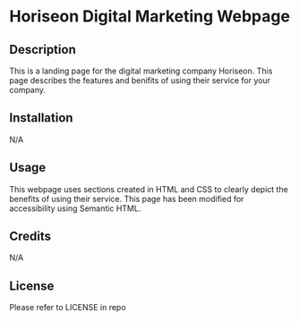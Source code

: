 # Horiseon Digital Marketing Webpage

## Description

This is a landing page for the digital marketing company Horiseon. This page describes the features and benifits of using their service for your company. 


## Installation

N/A

## Usage

This webpage uses sections created in HTML and CSS to clearly depict the benefits of using their service. This page has been modified for accessibility using Semantic HTML.

## Credits

N/A

## License

Please refer to LICENSE in repo
